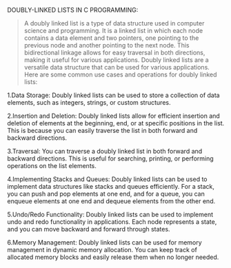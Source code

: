 DOUBLY-LINKED LISTS IN C PROGRAMMING:
> A doubly linked list is a type of data structure used in computer science and programming. It is a linked list in which each node contains a data element and two pointers, one pointing to the previous node and another pointing to the next node. This bidirectional linkage allows for easy traversal in both directions, making it useful for various applications.
>Doubly linked lists are a versatile data structure that can be used for various applications. Here are some common use cases and operations for doubly linked lists:

1.Data Storage: Doubly linked lists can be used to store a collection of data elements, such as integers, strings, or custom structures.

2.Insertion and Deletion: Doubly linked lists allow for efficient insertion and deletion of elements at the beginning, end, or at specific positions in the list. This is because you can easily traverse the list in both forward and backward directions.

3.Traversal: You can traverse a doubly linked list in both forward and backward directions. This is useful for searching, printing, or performing operations on the list elements.

4.Implementing Stacks and Queues: Doubly linked lists can be used to implement data structures like stacks and queues efficiently. For a stack, you can push and pop elements at one end, and for a queue, you can enqueue elements at one end and dequeue elements from the other end.

5.Undo/Redo Functionality: Doubly linked lists can be used to implement undo and redo functionality in applications. Each node represents a state, and you can move backward and forward through states.

6.Memory Management: Doubly linked lists can be used for memory management in dynamic memory allocation. You can keep track of allocated memory blocks and easily release them when no longer needed.
